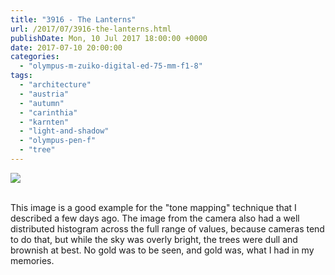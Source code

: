 ```yaml
---
title: "3916 - The Lanterns"
url: /2017/07/3916-the-lanterns.html
publishDate: Mon, 10 Jul 2017 18:00:00 +0000
date: 2017-07-10 20:00:00
categories: 
  - "olympus-m-zuiko-digital-ed-75-mm-f1-8"
tags: 
  - "architecture"
  - "austria"
  - "autumn"
  - "carinthia"
  - "karnten"
  - "light-and-shadow"
  - "olympus-pen-f"
  - "tree"
---
```

<div class="container">
<div class="center"><a target="_blank" href="https://d25zfm9zpd7gm5.cloudfront.net/1200x1200/2016/20161031_165734_lr.jpg"><img class="webfeedsFeaturedVisual" src="https://d25zfm9zpd7gm5.cloudfront.net/0600x0600/2016/20161031_165734_lr.jpg" /></a></div>
</div>
<br />

This image is a good example for the "tone mapping" technique that I described a few days ago. The image from the camera also had a well distributed histogram across the full range of values, because cameras tend to do that, but while the sky was overly bright, the trees were dull and brownish at best. No gold was to be seen, and gold was, what I had in my memories.
